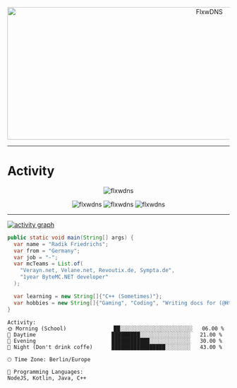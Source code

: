 <p align="center">
<img src="https://socialify.git.ci/FlxwDNS/FlxwDNS/image?description=1&descriptionEditable=Software%20Developer&font=Source%20Code%20Pro&language=1&name=1&pattern=Circuit%20Board&theme=Dark" alt="FlxwDNS" width="900" height="300" />
</p>

<hr>

# Activity

<p align="center">
  <img src="https://lanyard.cnrad.dev/api/769860621981319188" alt="flxwdns" />
</p>

<p align="center">
<img src="https://komarev.com/ghpvc/?username=FlxwDNS" alt="flxwdns" />
<img src="https://badges.pufler.dev/years/FlxwDNS" alt="flxwdns" />
<img src="https://badges.pufler.dev/commits/monthly/FlxwDNS" alt="flxwdns" />
</p>

<hr>

[![activity graph](https://github-readme-activity-graph.vercel.app/graph?username=flxwdns&theme=tokyo-night&custom_title=FlxwDNS%20Activity%20Graph&hide_border=true)](https://github.com/ashutosh00710/github-readme-activity-graph)

```java
public static void main(String[] args) {
  var name = "Radik Friedrichs";
  var from = "Germany";
  var job = "-";
  var mcTeams = List.of( 
    "Verayn.net, Velane.net, Revoutix.de, Sympta.de",
    "1year ByteMC.NET developer"
  );

  var learning = new String[]{"C++ (Sometimes)"};
  var hobbies = new String[]{"Gaming", "Coding", "Writing docs for (@HttpMarco)"};
}
```

```text
Activity:
🌞 Morning (School)               ██░░░░░░░░░░░░░░░░░░░░░░░   06.00 % 
🌆 Daytime                        █████████░░░░░░░░░░░░░░░░   21.00 % 
🌃 Evening                        ████████████░░░░░░░░░░░░░   30.00 % 
🌙 Night (Don't drink coffe)      █████████████████░░░░░░░░   43.00 % 
```

```text
🕑︎ Time Zone: Berlin/Europe

💬 Programming Languages: 
NodeJS, Kotlin, Java, C++
```
